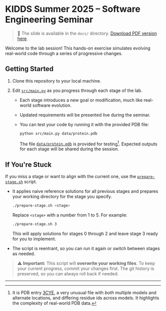 # KIDDS Summer 2025 – Software Engineering Seminar

> :ledger: The slide is available in the `docs/` directory.
> [Download PDF version here](https://raw.githubusercontent.com/seoklab/kidds-lab/refs/heads/main/docs/250702-slide.pdf).

Welcome to the lab session! This hands-on exercise simulates evolving
real-world code through a series of progressive changes.

## Getting Started

1. Clone this repository to your local machine.

2. Edit [`src/main.py`](src/main.py) as you progress through each stage of the
   lab.

   - Each stage introduces a new goal or modification, much like real-world
     software evolution.

   - Updated requirements will be presented live during the seminar.

   - You can test your code by running it with the provided PDB file:

     ```bash
     python src/main.py data/protein.pdb
     ```

     The file [`data/protein.pdb`](data/protein.pdb) is provided for
     testing[^1]. Expected outputs for each stage will be shared during the
     session.

## If You're Stuck

If you miss a stage or want to align with the current one, use the
[`prepare-stage.sh`](prepare-stage.sh) script.

- It applies naive reference solutions for all previous stages and prepares your
  working directory for the stage you specify.

  ```bash
  ./prepare-stage.sh <stage>
  ```

  Replace `<stage>` with a number from 1 to 5. For example:

  ```bash
  ./prepare-stage.sh 3
  ```

  This will apply solutions for stages 0 through 2 and leave stage 3 ready for
  you to implement.

- The script is reentrant, so you can run it again or switch between stages as
  needed.

> ⚠️ **Important:** This script will **overwrite your working files**. To keep
> your current progress, commit your changes first. The git history is
> preserved, so you can always roll back if needed.

---

[^1]: It is PDB entry [3CYE](https://www.rcsb.org/structure/3CYE), a very
unusual file with *both* multiple models and alternate locations, and differing
residue ids across models. It highlights the complexity of real-world PDB data.
